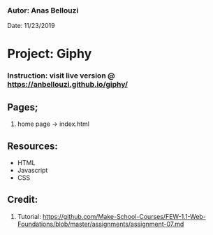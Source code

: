 ### Autor: Anas Bellouzi
Date: 11/23/2019

# Project: Giphy

### Instruction: visit live version @ https://anbellouzi.github.io/giphy/

## Pages;
  1. home page -> index.html

## Resources:
  - HTML
  - Javascript
  - CSS

## Credit:
  1. Tutorial: https://github.com/Make-School-Courses/FEW-1.1-Web-Foundations/blob/master/assignments/assignment-07.md
